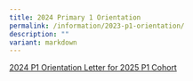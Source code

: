 ```yaml
---
title: 2024 Primary 1 Orientation
permalink: /information/2023-p1-orientation/
description: ""
variant: markdown
---
```

<a href="/files/2024_P1_Orientation_Letter_for_2025_P1_Cohort.pdf" target="blank">2024 P1 Orientation Letter for 2025 P1 Cohort</a>